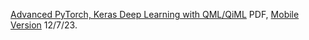 [Advanced PyTorch, Keras Deep Learning with QML/QiML](https://drive.google.com/file/d/1haT2_R3Ghkb1QlCCRA9WNx7yYCzfj-PB/view?usp=drive_link) PDF, [Mobile Version](https://www.chemicalqdevice.com/advanced-pytorch-keras-deep-learning-with-qmlqiml) 12/7/23. 
